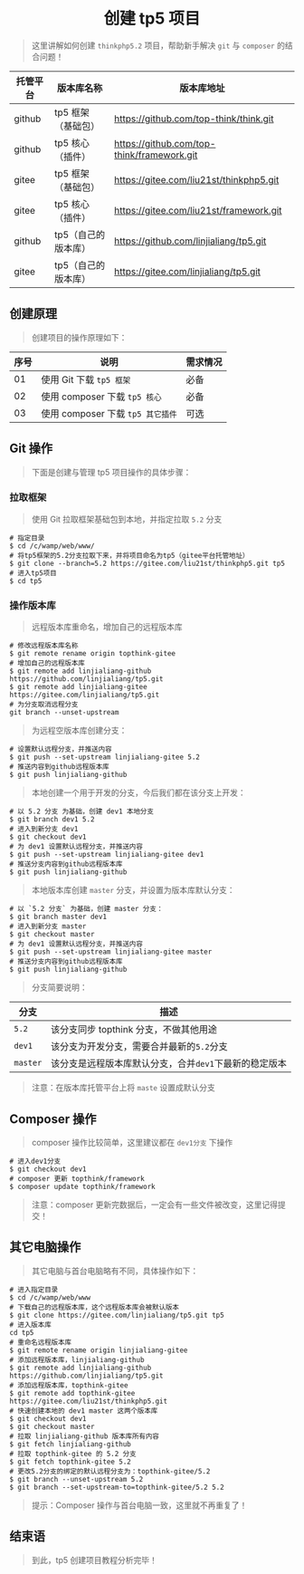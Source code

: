 # <center>创建 tp5 项目</center>

> 这里讲解如何创建 `thinkphp5.2` 项目，帮助新手解决 `git` 与 `composer` 的结合问题！

| 托管平台 | 版本库名称          | 版本库地址                                 |
| -------- | ------------------- | ------------------------------------------ |
| github   | tp5 框架（基础包）  | https://github.com/top-think/think.git     |
| github   | tp5 核心（插件）    | https://github.com/top-think/framework.git |
| gitee    | tp5 框架（基础包）  | https://gitee.com/liu21st/thinkphp5.git    |
| gitee    | tp5 核心（插件）    | https://gitee.com/liu21st/framework.git    |
| github   | tp5（自己的版本库） | https://github.com/linjialiang/tp5.git     |
| gitee    | tp5（自己的版本库） | https://gitee.com/linjialiang/tp5.git      |

## 创建原理

> 创建项目的操作原理如下：

| 序号 | 说明                              | 需求情况 |
| ---- | --------------------------------- | -------- |
| 01   | 使用 Git 下载 `tp5 框架`          | 必备     |
| 02   | 使用 composer 下载 `tp5 核心`     | 必备     |
| 03   | 使用 composer 下载 `tp5 其它插件` | 可选     |

## Git 操作

> 下面是创建与管理 tp5 项目操作的具体步骤：

### 拉取框架

> 使用 Git 拉取框架基础包到本地，并指定拉取 `5.2` 分支

```shell
# 指定目录
$ cd /c/wamp/web/www/
# 将tp5框架的5.2分支拉取下来，并将项目命名为tp5（gitee平台托管地址）
$ git clone --branch=5.2 https://gitee.com/liu21st/thinkphp5.git tp5
# 进入tp5项目
$ cd tp5
```

### 操作版本库

> 远程版本库重命名，增加自己的远程版本库

```shell
# 修改远程版本库名称
$ git remote rename origin topthink-gitee
# 增加自己的远程版本库
$ git remote add linjialiang-github https://github.com/linjialiang/tp5.git
$ git remote add linjialiang-gitee https://gitee.com/linjialiang/tp5.git
# 为分支取消远程分支
git branch --unset-upstream
```

> 为远程空版本库创建分支：

```shell
# 设置默认远程分支，并推送内容
$ git push --set-upstream linjialiang-gitee 5.2
# 推送内容到github远程版本库
$ git push linjialiang-github
```

> 本地创建一个用于开发的分支，今后我们都在该分支上开发：

```shell
# 以 5.2 分支 为基础，创建 dev1 本地分支
$ git branch dev1 5.2
# 进入到新分支 dev1
$ git checkout dev1
# 为 dev1 设置默认远程分支，并推送内容
$ git push --set-upstream linjialiang-gitee dev1
# 推送分支内容到github远程版本库
$ git push linjialiang-github
```

> 本地版本库创建 `master` 分支，并设置为版本库默认分支：

```shell
# 以 `5.2 分支` 为基础，创建 master 分支：
$ git branch master dev1
# 进入到新分支 master
$ git checkout master
# 为 dev1 设置默认远程分支，并推送内容
$ git push --set-upstream linjialiang-gitee master
# 推送分支内容到github远程版本库
$ git push linjialiang-github
```

> 分支简要说明：

| 分支     | 描述                                                   |
| -------- | ------------------------------------------------------ |
| `5.2`    | 该分支同步 topthink 分支，不做其他用途                 |
| `dev1`   | 该分支为开发分支，需要合并最新的`5.2`分支              |
| `master` | 该分支是远程版本库默认分支，合并`dev1`下最新的稳定版本 |

> 注意：在版本库托管平台上将 `maste` 设置成默认分支

## Composer 操作

> composer 操作比较简单，这里建议都在 `dev1分支` 下操作

```shell
# 进入dev1分支
$ git checkout dev1
# composer 更新 topthink/framework
$ composer update topthink/framework
```

> 注意：composer 更新完数据后，一定会有一些文件被改变，这里记得提交！

## 其它电脑操作

> 其它电脑与首台电脑略有不同，具体操作如下：

```shell
# 进入指定目录
$ cd /c/wamp/web/www
# 下载自己的远程版本库，这个远程版本库会被默认版本
$ git clone https://gitee.com/linjialiang/tp5.git tp5
# 进入版本库
cd tp5
# 重命名远程版本库
$ git remote rename origin linjialiang-gitee
# 添加远程版本库，linjialiang-github
$ git remote add linjialiang-github https://github.com/linjialiang/tp5.git
# 添加远程版本库，topthink-gitee
$ git remote add topthink-gitee https://gitee.com/liu21st/thinkphp5.git
# 快速创建本地的 dev1 master 这两个版本库
$ git checkout dev1
$ git checkout master
# 拉取 linjialiang-github 版本库所有内容
$ git fetch linjialiang-github
# 拉取 topthink-gitee 的 5.2 分支
$ git fetch topthink-gitee 5.2
# 更改5.2分支的绑定的默认远程分支为：topthink-gitee/5.2
$ git branch --unset-upstream 5.2
$ git branch --set-upstream-to=topthink-gitee/5.2 5.2
```

> 提示：Composer 操作与首台电脑一致，这里就不再重复了！

## 结束语

> 到此，tp5 创建项目教程分析完毕！
